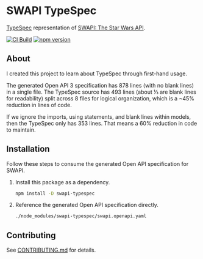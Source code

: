 # SWAPI TypeSpec

[TypeSpec][typespec] representation of [SWAPI: The Star Wars API][swapi].

[swapi]: https://swapi.dev
[typespec]: https://microsoft.github.io/typespec/

<!-- Badges: Use link shorthand for readability and easier reordering -->

[![CI Build][ci-build-badge]][ci-build]
[![npm version][npm-version-badge]][npm-version]

[ci-build]: https://github.com/connorjs/swapi-typespec/actions/workflows/ci-build.yml
[ci-build-badge]: https://github.com/connorjs/swapi-typespec/actions/workflows/ci-build.yml/badge.svg
[npm-version]: https://www.npmjs.com/package/swapi-typespec
[npm-version-badge]: https://img.shields.io/npm/v/swapi-typespec

<!-- End badges -->

## About

I created this project to learn about TypeSpec through first-hand usage.

The generated Open API 3 specification has 878 lines (with no blank lines) in a
single file. The TypeSpec source has 493 lines (about ⅓ are blank lines for
readability) split across 8 files for logical organization, which is a ~45%
reduction in lines of code.

If we ignore the imports, using statements, and blank lines within models, then
the TypeSpec only has 353 lines. That means a 60% reduction in code to maintain.

## Installation

Follow these steps to consume the generated Open API specification for SWAPI.

1. Install this package as a dependency.

   ```sh
   npm install -D swapi-typespec
   ```

2. Reference the generated Open API specification directly.

   ```sh
   ./node_modules/swapi-typespec/swapi.openapi.yaml
   ```

## Contributing

See [CONTRIBUTING.md](./CONTRIBUTING.md) for details.
